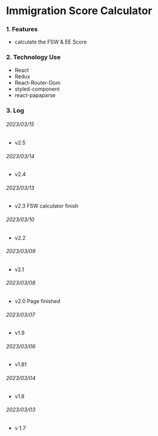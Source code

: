 # Immigration Score Calculator

### 1. Features

- calculate the FSW & EE Score

### 2. Technology Use

- React
- Redux
- React-Router-Dom
- styled-component
- react-papaparse

### 3. Log

###### 2023/03/15

- v2.5

###### 2023/03/14

- v2.4

###### 2023/03/13

- v2.3 FSW calculator finish

###### 2023/03/10

- v2.2

###### 2023/03/09

- v2.1

###### 2023/03/08

- v2.0 Page finished

###### 2023/03/07

- v1.9

###### 2023/03/06

- v1.81

###### 2023/03/04

- v1.8

###### 2023/03/03

- v 1.7






